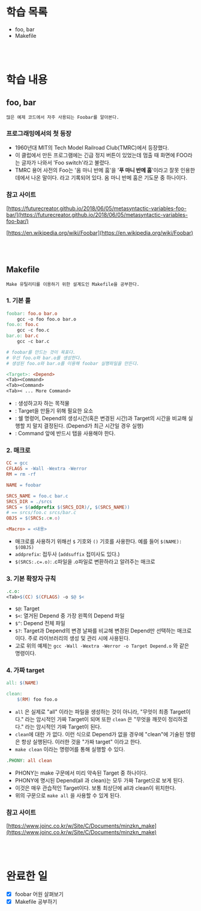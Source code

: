 # 학습 목록

- foo, bar
- Makefile

<br><br>

# 학습 내용

## foo, bar

    많은 예제 코드에서 자주 사용되는 Foobar를 알아본다.

### 프로그래밍에서의 첫 등장

- 1960년대 MIT의 Tech Model Railroad Club(TMRC)에서 등장했다.
- 이 클럽에서 만든 프로그램에는 긴급 정지 버튼이 있었는데 멈출 때 화면에 FOO라는 글자가 나와서 'Foo switch'라고 불렸다.
- TMRC 용어 사전의 Foo는 '옴 마니 반메 훔'을 '**푸 마니 반메 훔**'이라고 잘못 인용한 데에서 나온 말이다. 라고 기록되어 있다. 옴 마니 반메 훔은 기도문 중 하나이다.

### 참고 사이트

[https://futurecreator.github.io/2018/06/05/metasyntactic-variables-foo-bar/](https://futurecreator.github.io/2018/06/05/metasyntactic-variables-foo-bar/) 

[https://en.wikipedia.org/wiki/Foobar](https://en.wikipedia.org/wiki/Foobar)

<br><br>

## Makefile

    Make 유틸리티를 이용하기 위한 설계도인 Makefile을 공부한다.

### 1. 기본 룰

```makefile
foobar: foo.o bar.o
    gcc -o foo foo.o bar.o
foo.o: foo.c
    gcc -c foo.c
bar.o: bar.c
    gcc -c bar.c

# foobar를 만드는 것이 목표다.
# 우선 foo.o와 bar.o를 생성한다.
# 생성된 foo.o와 bar.o를 이용해 foobar 실행파일을 만든다.
```

```makefile
<Target>: <Depend>
<Tab><Command>
<Tab><Command>
<Tab>< ... More Command>
```

- <Target>: 생성하고자 하는 목적물
- <Depend>: Target을 만들기 위해 필요한 요소
- <Command>: 쉘 명령어, Depend의 생성시간(혹은 변경된 시간)과 Target의 시간을 비교해 실행할 지 말지 결정된다. (Depend가 최근 시간일 경우 실행)
- <Tab>: Command 앞에 반드시 탭을 사용해야 한다.

### 2. 매크로

```makefile
CC = gcc
CFLAGS = -Wall -Wextra -Werror
RM = rm -rf

NAME = foobar

SRCS_NAME = foo.c bar.c
SRCS_DIR = ./srcs
SRCS = $(addprefix $(SRCS_DIR)/, $(SRCS_NAME))
# == srcs/foo.c srcs/bar.c
OBJS = $(SRCS:.c=.o)
```

```makefile
<Macro> = <내용>
```

- 매크로를 사용하기 위해선 `$` 기호와 `()` 기호를 사용한다. 예를 들어 `$(NAME): $(OBJS)`
- `addprefix`: 접두사 (`addsuffix` 접미사도 있다.)
- `$(SRCS:.c=.o)`: .c파일을 .o파일로 변환하라고 알려주는 매크로

### 3. 기본 확장자 규칙

```makefile
.c.o:
<Tab>$(CC) $(CFLAGS) -o $@ $<
```

- `$@`: Target
- `$<`: 열거된 Depend 중 가장 왼쪽의 Depend 파일
- `$^`: Depend 전체 파일
- `$?`: Target과 Depend의 변경 날짜를 비교해 변경된 Depend만 선택하는 매크로이다. 주로 라이브러리의 생성 및 관리 시에 사용된다.
- 고로 위의 예제는 `gcc -Wall -Wextra -Werror -o Target Depend.o` 와 같은 명령이다.

### 4. 가짜 target

```makefile
all: $(NAME)

clean:
	$(RM) foo foo.o
```

- `all` 은 실제로 "all" 이라는 파일을 생성하는 것이 아니라, "무엇이 최종 Target이다." 라는 암시적인 가짜 Target이 되며 또한 `clean` 은 "무엇을 깨끗이 정리하겠다." 라는 암시적인 가짜 Target이 된다.
- `clean`에 대한 <Depend>가 없다. 이런 식으로 Depend가 없을 경우에 "clean"에 기술된 명령은 항상 실행된다. 이러한 것을 "가짜 target" 이라고 한다.
- `make clean` 이라는 명령어를 통해 실행할 수 있다.

```makefile
.PHONY: all clean
```

- PHONY는 make 구문에서 미리 약속된 Target 중 하나이다.
- PHONY에 명시된 Depend(all 과 clean)는 모두 가짜 Target으로 보게 된다.
- 이것은 매우 관습적인 Target이다. 보통 최상단에 all과 clean이 위치한다.
- 위의 구문으로 `make all` 을 사용할 수 있게 된다.

### 참고 사이트

[https://www.joinc.co.kr/w/Site/C/Documents/minzkn_make](https://www.joinc.co.kr/w/Site/C/Documents/minzkn_make)

<br><br>

# 완료한 일

- [x]  foobar 어원 살펴보기
- [x]  Makefile 공부하기
